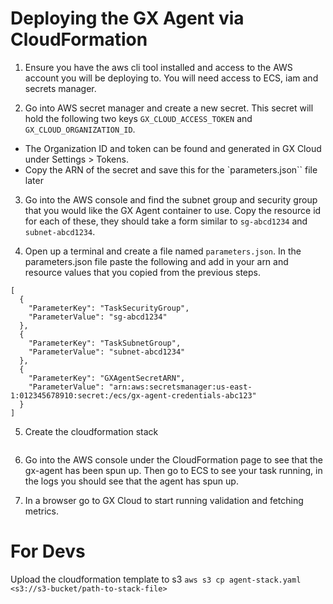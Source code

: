 # Deploying the GX Agent via CloudFormation

1. Ensure you have the aws cli tool installed and access to the AWS account you will be deploying to. You will need access to ECS, iam and secrets manager.

2. Go into AWS secret manager and create a new secret. This secret will hold the following two keys `GX_CLOUD_ACCESS_TOKEN` and `GX_CLOUD_ORGANIZATION_ID`.

- The Organization ID and token can be found and generated in GX Cloud under Settings > Tokens.
- Copy the ARN of the secret and save this for the `parameters.json`` file later

3. Go into the AWS console and find the subnet group and security group that you would like the GX Agent container to use. Copy the resource id for each of these, they should take a form similar to `sg-abcd1234` and `subnet-abcd1234`.

4. Open up a terminal and create a file named `parameters.json`. In the parameters.json file paste the following and add in your arn and resource values that you copied from the previous steps.

```
[
  {
    "ParameterKey": "TaskSecurityGroup",
    "ParameterValue": "sg-abcd1234"
  },
  {
    "ParameterKey": "TaskSubnetGroup",
    "ParameterValue": "subnet-abcd1234"
  },
  {
    "ParameterKey": "GXAgentSecretARN",
    "ParameterValue": "arn:aws:secretsmanager:us-east-1:012345678910:secret:/ecs/gx-agent-credentials-abc123"
  }
]
```

5. Create the cloudformation stack

```aws cloudformation create-stack --stack-name gx-agent --template-url https://allen-test-bucket-internal.s3.amazonaws.com/agent-stack.yaml --parameters file://parameters.json --capabilities CAPABILITY_IAM

```

6. Go into the AWS console under the CloudFormation page to see that the gx-agent has been spun up. Then go to ECS to see your task running, in the logs you should see that the agent has spun up.

7. In a browser go to GX Cloud to start running validation and fetching metrics.

# For Devs

Upload the cloudformation template to s3
`aws s3 cp agent-stack.yaml <s3://s3-bucket/path-to-stack-file>`
